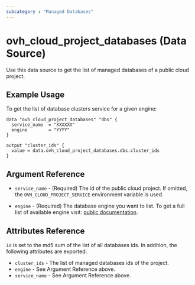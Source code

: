 ```yaml
---
subcategory : "Managed Databases"
---
```


# ovh_cloud_project_databases (Data Source)

Use this data source to get the list of managed databases of a public cloud project.

## Example Usage

To get the list of database clusters service for a given engine:

```hcl
data "ovh_cloud_project_databases" "dbs" {
  service_name  = "XXXXXX"
  engine        = "YYYY"
}

output "cluster_ids" {
  value = data.ovh_cloud_project_databases.dbs.cluster_ids
}
```

## Argument Reference


* `service_name` - (Required) The id of the public cloud project. If omitted,
  the `OVH_CLOUD_PROJECT_SERVICE` environment variable is used.

* `engine` - (Required) The database engine you want to list. To get a full list of available engine visit:
[public documentation](https://docs.ovh.com/gb/en/publiccloud/databases).


## Attributes Reference

`id` is set to the md5 sum of the list of all databases ids. In addition,
the following attributes are exported:

* `cluster_ids` - The list of managed databases ids of the project.
* `engine` - See Argument Reference above.
* `service_name` - See Argument Reference above.
